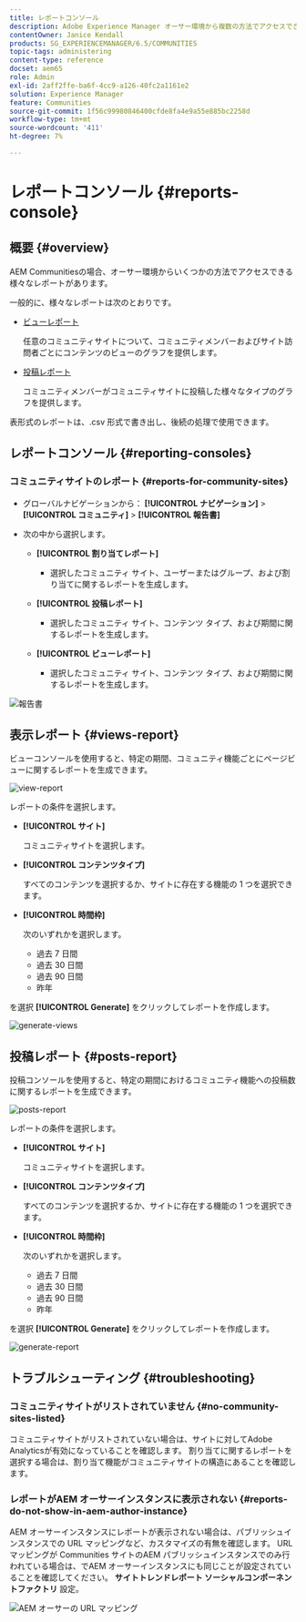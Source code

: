 ```yaml
---
title: レポートコンソール
description: Adobe Experience Manager オーサー環境から複数の方法でアクセスできる様々なレポートの使用方法について説明します。
contentOwner: Janice Kendall
products: SG_EXPERIENCEMANAGER/6.5/COMMUNITIES
topic-tags: administering
content-type: reference
docset: aem65
role: Admin
exl-id: 2aff2ffe-ba6f-4cc9-a126-40fc2a1161e2
solution: Experience Manager
feature: Communities
source-git-commit: 1f56c99980846400cfde8fa4e9a55e885bc2258d
workflow-type: tm+mt
source-wordcount: '411'
ht-degree: 7%

---
```


# レポートコンソール {#reports-console}

## 概要 {#overview}

AEM Communitiesの場合、オーサー環境からいくつかの方法でアクセスできる様々なレポートがあります。

一般的に、様々なレポートは次のとおりです。

* [ビューレポート](#views-report)

  任意のコミュニティサイトについて、コミュニティメンバーおよびサイト訪問者ごとにコンテンツのビューのグラフを提供します。

* [投稿レポート](#posts-report)

  コミュニティメンバーがコミュニティサイトに投稿した様々なタイプのグラフを提供します。

表形式のレポートは、.csv 形式で書き出し、後続の処理で使用できます。

## レポートコンソール {#reporting-consoles}

### コミュニティサイトのレポート {#reports-for-community-sites}

* グローバルナビゲーションから： **[!UICONTROL ナビゲーション]** > **[!UICONTROL コミュニティ]** >  **[!UICONTROL 報告書]**

* 次の中から選択します。

   * **[!UICONTROL 割り当てレポート]**

      * 選択したコミュニティ サイト、ユーザーまたはグループ、および割り当てに関するレポートを生成します。

   * **[!UICONTROL 投稿レポート]**

      * 選択したコミュニティ サイト、コンテンツ タイプ、および期間に関するレポートを生成します。

   * **[!UICONTROL ビューレポート]**

      * 選択したコミュニティ サイト、コンテンツ タイプ、および期間に関するレポートを生成します。

![報告書](assets/reports1.png)

## 表示レポート {#views-report}

ビューコンソールを使用すると、特定の期間、コミュニティ機能ごとにページビューに関するレポートを生成できます。

![view-report](assets/view-report.png)

レポートの条件を選択します。

* **[!UICONTROL サイト]**

  コミュニティサイトを選択します。

* **[!UICONTROL コンテンツタイプ]**

  すべてのコンテンツを選択するか、サイトに存在する機能の 1 つを選択できます。

* **[!UICONTROL 時間枠]**

  次のいずれかを選択します。

   * 過去 7 日間
   * 過去 30 日間
   * 過去 90 日間
   * 昨年

を選択 **[!UICONTROL Generate]** をクリックしてレポートを作成します。

![generate-views](assets/generate-views.png)

## 投稿レポート {#posts-report}

投稿コンソールを使用すると、特定の期間におけるコミュニティ機能への投稿数に関するレポートを生成できます。

![posts-report](assets/posts-report.png)

レポートの条件を選択します。

* **[!UICONTROL サイト]**

  コミュニティサイトを選択します。

* **[!UICONTROL コンテンツタイプ]**

  すべてのコンテンツを選択するか、サイトに存在する機能の 1 つを選択できます。

* **[!UICONTROL 時間枠]**

  次のいずれかを選択します。

   * 過去 7 日間
   * 過去 30 日間
   * 過去 90 日間
   * 昨年

を選択 **[!UICONTROL Generate]** をクリックしてレポートを作成します。

![generate-report](assets/generate-posts-report.png)

## トラブルシューティング {#troubleshooting}

### コミュニティサイトがリストされていません {#no-community-sites-listed}

コミュニティサイトがリストされていない場合は、サイトに対してAdobe Analyticsが有効になっていることを確認します。 割り当てに関するレポートを選択する場合は、割り当て機能がコミュニティサイトの構造にあることを確認します。

### レポートがAEM オーサーインスタンスに表示されない {#reports-do-not-show-in-aem-author-instance}

AEM オーサーインスタンスにレポートが表示されない場合は、パブリッシュインスタンスでの URL マッピングなど、カスタマイズの有無を確認します。 URL マッピングが Communities サイトのAEM パブリッシュインスタンスでのみ行われている場合は、でAEM オーサーインスタンスにも同じことが設定されていることを確認してください。 **サイトトレンドレポート ソーシャルコンポーネントファクトリ** 設定。

![AEM オーサーの URL マッピング](assets/sitetrend.png)
